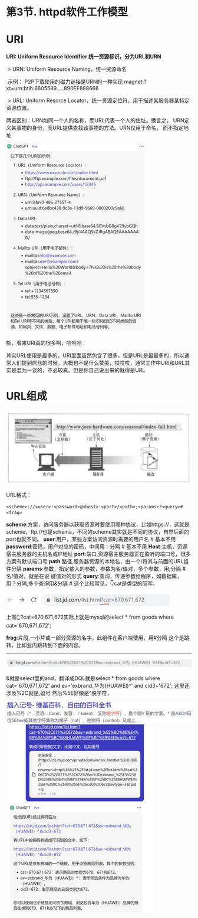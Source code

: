 # 第3节. httpd软件工作模型



# URI

**URI: Uniform Resource Identifier 统一资源标识，分为URL和URN**

​	>	URN: Uniform Resource Naming，统一资源命名

​					示例： P2P下载使用的磁力链接是URN的一种实现 magnet:?xt=urn:btih:6605589.....890EF888666

​	>	URL: Uniform Resorce Locator，统一资源定位符，用于描述某服务器某特定资源位置。

两者区别：URN如同一个人的名称，而URL代表一个人的住址。换言之， URN定义某事物的身份，而URL提供查找该事物的方法。URN仅用于命名， 而不指定地址

<img src="3-httpd软件工作模型.assets/image-20230926170209512.png" alt="image-20230926170209512" style="zoom:50%;" />

额，看来URI真的很多啊，哈哈哈



其实URL使用是最多的，URI里面虽然包含了很多，但是URL是最最多的，所以通常人们提到屌丝的时候，大概也不是什么赞美，哎哎哎，通常工作中URI和URL其实是混为一谈的，不必较真。但是你自己说出来的就得是URL





# URL组成

![image-20230926174512659](3-httpd软件工作模型.assets/image-20230926174512659.png)

URL格式：

```
<scheme>://<user>:<password>@<host>:<port>/<path>;<params>?<query>#<frag>
```

**scheme**:方案，访问服务器以获取资源时要使用哪种协议，比如https://，这就是scheme，ftp://也是schema，不同的scheme其实就是不同的协议，自然后面的port也就不同。
**user**:用户，某些方案访问资源时需要的用户名      # 基本不用
**password**:密码，用户对应的密码，中间用：分隔      # 基本不用
**Host**:主机，资源宿主服务器的主机名或IP地址
**port**:端口,资源宿主服务器正在监听的端口号，很多方案有默认端口号
**path**:路径,服务器资源的本地名，由一个/将其与前面的URL组件分隔
**params**:参数，指定输入的参数，参数为名/值对，多个参数，用;分隔      # 名/值对，就是在说 键值对的形式
**query**:查询，传递参数给程序，如数据库，用？分隔,多个查询用&分隔    #  这个比较常见，👇cat是类型的简写。

<img src="3-httpd软件工作模型.assets/image-20230926181328783.png" alt="image-20230926181328783" style="zoom:50%;" />

上图👆?cat=670,671,672实际上就是mysql的select * from goods where cat='670,671,672';



**frag**:片段,一小片或一部分资源的名字，此组件在客户端使用，用#分隔      这个是跳转，比如业内跳转到下面的内容。







---



![image-20230926181801624](3-httpd软件工作模型.assets/image-20230926181801624.png)

&就是select里的and，翻译成DQL就是select * from goods where cat='670,671,672' and ev='exbrand_华为(HUAWEI)^' and cid3='672';   这里还涉及%2C就是,逗号     然后%5E好像是^脱字符，

<img src="3-httpd软件工作模型.assets/image-20230926182329805.png" alt="image-20230926182329805" style="zoom:50%;" />





<img src="3-httpd软件工作模型.assets/image-20230926182640685.png" alt="image-20230926182640685" style="zoom:50%;" />



